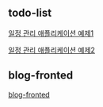 ## todo-list

<a href="https://github.com/koreanstudent/reactstudy/tree/master/todo-list">일정 관리 애플리케이션 예제1</a>

<a href="https://github.com/koreanstudent/reactstudy/tree/master/todo-app">일정 관리 애플리케이션 예제2</a>

## blog-fronted

<a href="https://github.com/koreanstudent/reactstudy/tree/master/blog-frontend">blog-fronted </a>
